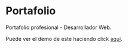 # Portafolio

Portafolio profesional - Desarrollador Web.

Puede ver el demo de este haciendo click [aquí](https://portafolio-es-sooty.vercel.app/).

